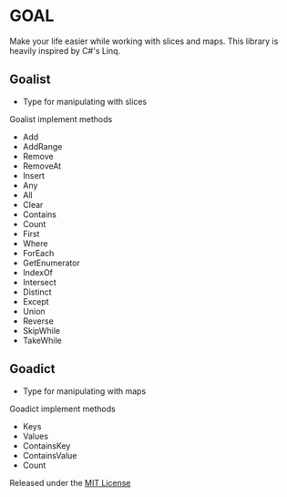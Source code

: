 # GOAL

Make your life easier while working with slices and maps.
This library is heavily inspired by C#'s Linq.

## Goalist
* Type for manipulating with slices

Goalist implement methods
<ul>
    <li>Add</li>
    <li>AddRange</li>
    <li>Remove</li>
    <li>RemoveAt</li>
    <li>Insert</li>
    <li>Any</li>
    <li>All</li>
    <li>Clear</li>
    <li>Contains</li>
    <li>Count</li>
    <li>First</li>
    <li>Where</li>
    <li>ForEach</li>
    <li>GetEnumerator</li>
    <li>IndexOf</li>
    <li>Intersect</li>
    <li>Distinct</li>
    <li>Except</li>
    <li>Union</li>
    <li>Reverse</li>
    <li>SkipWhile</li>
    <li>TakeWhile</li>
</ul>

## Goadict
* Type for manipulating with maps

Goadict implement methods
<ul>
    <li>Keys</li>
    <li>Values</li>
    <li>ContainsKey</li>
    <li>ContainsValue</li>
    <li>Count</li>
</ul>

Released under the [MIT License](https://github.com/MrGeorge2/goal/blob/main/LICENSE)
